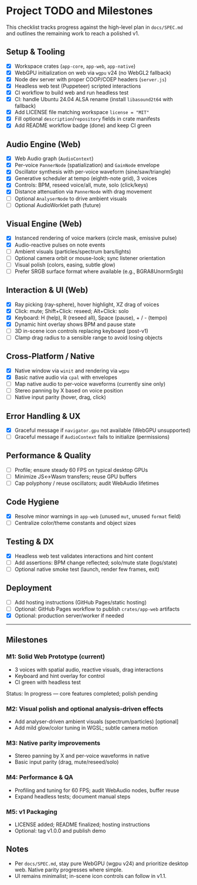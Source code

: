# Project TODO and Milestones

This checklist tracks progress against the high-level plan in `docs/SPEC.md` and outlines the remaining work to reach a polished v1.

## Setup & Tooling

- [x] Workspace crates (`app-core`, `app-web`, `app-native`)
- [x] WebGPU initialization on web via `wgpu` v24 (no WebGL2 fallback)
- [x] Node dev server with proper COOP/COEP headers (`server.js`)
- [x] Headless web test (Puppeteer) scripted interactions
- [x] CI workflow to build web and run headless test
- [x] CI: handle Ubuntu 24.04 ALSA rename (install `libasound2t64` with fallback)
- [x] Add LICENSE file matching workspace `license = "MIT"`
- [x] Fill optional `description`/`repository` fields in crate manifests
- [x] Add README workflow badge (done) and keep CI green

## Audio Engine (Web)

- [x] Web Audio graph (`AudioContext`)
- [x] Per-voice `PannerNode` (spatialization) and `GainNode` envelope
- [x] Oscillator synthesis with per-voice waveform (sine/saw/triangle)
- [x] Generative scheduler at tempo (eighth-note grid), 3 voices
- [x] Controls: BPM, reseed voice/all, mute, solo (click/keys)
- [x] Distance attenuation via `PannerNode` with drag movement
- [ ] Optional `AnalyserNode` to drive ambient visuals
- [ ] Optional AudioWorklet path (future)

## Visual Engine (Web)

- [x] Instanced rendering of voice markers (circle mask, emissive pulse)
- [x] Audio-reactive pulses on note events
- [ ] Ambient visuals (particles/spectrum bars/lights)
- [ ] Optional camera orbit or mouse-look; sync listener orientation
- [ ] Visual polish (colors, easing, subtle glow)
- [ ] Prefer SRGB surface format where available (e.g., BGRA8UnormSrgb)

## Interaction & UI (Web)

- [x] Ray picking (ray-sphere), hover highlight, XZ drag of voices
- [x] Click: mute; Shift+Click: reseed; Alt+Click: solo
- [x] Keyboard: H (help), R (reseed all), Space (pause), + / - (tempo)
- [x] Dynamic hint overlay shows BPM and pause state
- [ ] 3D in-scene icon controls replacing keyboard (post-v1)
- [ ] Clamp drag radius to a sensible range to avoid losing objects

## Cross-Platform / Native

- [x] Native window via `winit` and rendering via `wgpu`
- [x] Basic native audio via `cpal` with envelopes
- [ ] Map native audio to per-voice waveforms (currently sine only)
- [ ] Stereo panning by X based on voice position
- [ ] Native input parity (hover, drag, click)

## Error Handling & UX

- [x] Graceful message if `navigator.gpu` not available (WebGPU unsupported)
- [ ] Graceful message if `AudioContext` fails to initialize (permissions)

## Performance & Quality

- [ ] Profile; ensure steady 60 FPS on typical desktop GPUs
- [ ] Minimize JS↔Wasm transfers; reuse GPU buffers
- [ ] Cap polyphony / reuse oscillators; audit WebAudio lifetimes

## Code Hygiene

- [x] Resolve minor warnings in `app-web` (unused `mut`, unused `format` field)
- [ ] Centralize color/theme constants and object sizes

## Testing & DX

- [x] Headless web test validates interactions and hint content
- [ ] Add assertions: BPM change reflected; solo/mute state (logs/state)
- [ ] Optional native smoke test (launch, render few frames, exit)

## Deployment

- [ ] Add hosting instructions (GitHub Pages/static hosting)
- [ ] Optional: GitHub Pages workflow to publish `crates/app-web` artifacts
- [x] Optional: production server/worker if needed

---

## Milestones

### M1: Solid Web Prototype (current)

- 3 voices with spatial audio, reactive visuals, drag interactions
- Keyboard and hint overlay for control
- CI green with headless test

Status: In progress — core features completed; polish pending

### M2: Visual polish and optional analysis-driven effects

- Add analyser-driven ambient visuals (spectrum/particles) [optional]
- Add mild glow/color tuning in WGSL; subtle camera motion

### M3: Native parity improvements

- Stereo panning by X and per-voice waveforms in native
- Basic input parity (drag, mute/reseed/solo)

### M4: Performance & QA

- Profiling and tuning for 60 FPS; audit WebAudio nodes, buffer reuse
- Expand headless tests; document manual steps

### M5: v1 Packaging

- LICENSE added; README finalized; hosting instructions
- Optional: tag v1.0.0 and publish demo

## Notes

- Per `docs/SPEC.md`, stay pure WebGPU (wgpu v24) and prioritize desktop web. Native parity progresses where simple.
- UI remains minimalist; in-scene icon controls can follow in v1.1.
